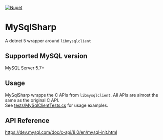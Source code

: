 [![Nuget](https://img.shields.io/nuget/v/MySqlSharp)](https://www.nuget.org/packages/MySqlSharp/)

# MySqlSharp

A dotnet 5 wrapper around `libmysqlclient`

## Supported MySQL version

MySQL Server 5.7+

## Usage

MySqlSharp wrapps the C APIs from `libmysqlclient`. All APIs are almost the same as the original C API.  
See [tests/MySqlClientTests.cs](https://github.com/ryancheung/MySqlSharp/blob/main/tests/MySqlClientTests.cs) for usage examples.

## API Reference

https://dev.mysql.com/doc/c-api/8.0/en/mysql-init.html

